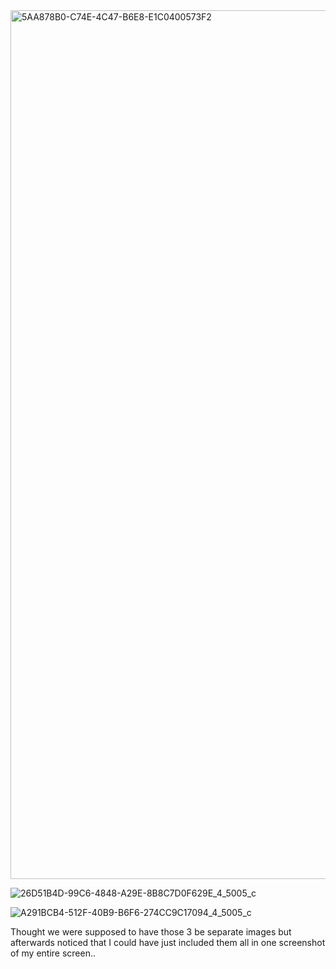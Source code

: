 
<img width="1390" alt="5AA878B0-C74E-4C47-B6E8-E1C0400573F2" src="https://user-images.githubusercontent.com/97693001/193508703-428b5650-9a77-43fc-9cf4-6c14e98a7a5b.png">

![26D51B4D-99C6-4848-A29E-8B8C7D0F629E_4_5005_c](https://user-images.githubusercontent.com/97693001/193508910-a7b9595f-27fc-4ad0-afc2-c1b1e0e7bf40.jpeg)

![A291BCB4-512F-40B9-B6F6-274CC9C17094_4_5005_c](https://user-images.githubusercontent.com/97693001/193508940-a0e6d6e5-ac26-49aa-883a-a84737039514.jpeg)


Thought we were supposed to have those 3 be separate images but afterwards noticed that I could have just included them all in one screenshot of my entire screen..
